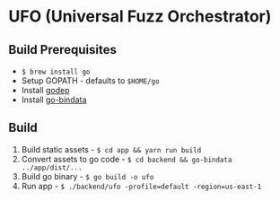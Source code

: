 # UFO (Universal Fuzz Orchestrator)

## Build Prerequisites
  - `$ brew install go`
  - Setup GOPATH - defaults to `$HOME/go`
  - Install [godep](https://github.com/tools/godep)
  - Install [go-bindata](https://github.com/jteeuwen/go-bindata)

## Build

1. Build static assets - `$ cd app && yarn run build`
1. Convert assets to go code - `$ cd backend && go-bindata ../app/dist/...`
1. Build go binary - `$ go build -o ufo`
1. Run app - `$ ./backend/ufo -profile=default -region=us-east-1`
